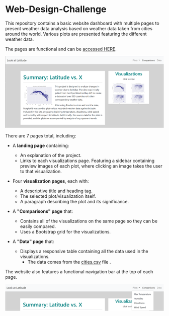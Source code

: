 # Web-Design-Challenge

This repository contains a basic website dashboard with multiple pages to present weather data analysis based on weather data taken from cities around the world. Various plots are presented featuring the different weather data.

The pages are functional and can be [accessed HERE](https://lmfao415.github.io/Web-Design-Challenge/).

![site](https://github.com/lmfao415/Web-Design-Challenge/blob/main/Resources/assets/images/site.png?raw=true)



There are 7 pages total, including:

* A **landing page** containing:
  * An explanation of the project.
  * Links to each visualizations page. Featuring a sidebar containing preview images of each plot, where clicking an image takes the user to that visualization.
  
* Four **visualization pages**, each with:
  * A descriptive title and heading tag.
  * The selected plot/visualization itself.
  * A paragraph describing the plot and its significance.
* A **"Comparisons" page** that:
  * Contains all of the visualizations on the same page so they can be easily compared.
  * Uses a Bootstrap grid for the visualizations.
* A **"Data" page** that:
  * Displays a responsive table containing all the data used in the visualizations.
    * The data comes from the [cities.csv](https://github.com/lmfao415/Web-Design-Challenge/blob/main/Resources/cities.csv) file . 

The website also features a functional navigation bar at the top of each page.

![bar](https://github.com/lmfao415/Web-Design-Challenge/blob/main/Resources/assets/images/bar.png?raw=true)
